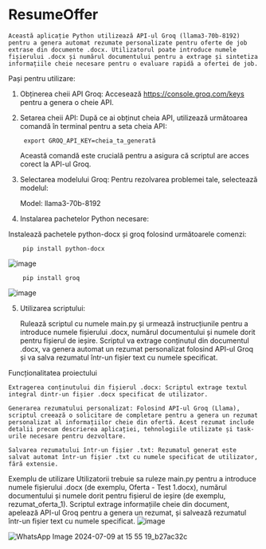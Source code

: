 # ResumeOffer

    Această aplicație Python utilizează API-ul Groq (llama3-70b-8192) pentru a genera automat rezumate personalizate pentru oferte de job extrase din documente .docx. Utilizatorul poate introduce numele fișierului .docx și numărul documentului pentru a extrage și sintetiza informațiile cheie necesare pentru o evaluare rapidă a ofertei de job.

Pași pentru utilizare:
1. Obținerea cheii API Groq:
   Accesează https://console.groq.com/keys pentru a genera o cheie API.
2. Setarea cheii API:
   După ce ai obținut cheia API, utilizează următoarea comandă în terminal pentru a seta cheia API:

        export GROQ_API_KEY=cheia_ta_generată

    Această comandă este crucială pentru a asigura că scriptul are acces corect la API-ul Groq.
   
3. Selectarea modelului Groq:
    Pentru rezolvarea problemei tale, selectează modelul:
   
    Model: llama3-70b-8192
   
4. Instalarea pachetelor Python necesare:
   
Instalează pachetele python-docx și groq folosind următoarele comenzi:

        pip install python-docx
  ![image](https://github.com/Cosmin0105/ResumeOffer/assets/120392090/8b978f92-7ef8-4a20-9f23-60ce9e16fc86)
  
        pip install groq
  ![image](https://github.com/Cosmin0105/ResumeOffer/assets/120392090/f3d75d25-7346-467e-9255-ed5b5b8d17ce)
      

5. Utilizarea scriptului:

    Rulează scriptul cu numele main.py și urmează instrucțiunile pentru a introduce numele fișierului .docx, numărul documentului și numele dorit pentru fișierul de ieșire.
    Scriptul va extrage conținutul din documentul .docx, va genera automat un rezumat personalizat folosind API-ul Groq și va salva rezumatul într-un fișier text cu numele specificat.

Funcționalitatea proiectului

    Extragerea conținutului din fișierul .docx: Scriptul extrage textul integral dintr-un fișier .docx specificat de utilizator.

    Generarea rezumatului personalizat: Folosind API-ul Groq (Llama), scriptul creează o solicitare de completare pentru a genera un rezumat personalizat al informațiilor cheie din ofertă. Acest rezumat include detalii precum descrierea aplicației, tehnologiile utilizate și task-urile necesare pentru dezvoltare.

    Salvarea rezumatului într-un fișier .txt: Rezumatul generat este salvat automat într-un fișier .txt cu numele specificat de utilizator, fără extensie.


Exemplu de utilizare
    Utilizatorii trebuie sa ruleze main.py pentru  a introduce numele fișierului .docx (de exemplu, Oferta - Test 1.docx), numărul documentului și numele dorit pentru fișierul de ieșire (de exemplu, rezumat_oferta_1). Scriptul extrage informațiile cheie din document, apelează API-ul Groq pentru a genera un rezumat, și salvează rezumatul într-un fișier text cu numele specificat.
    ![image](https://github.com/Cosmin0105/ResumeOffer/assets/120392090/9815dd30-737a-42d3-8fac-79c450f76ef9)



![WhatsApp Image 2024-07-09 at 15 55 19_b27ac32c](https://github.com/Cosmin0105/ResumeOffer/assets/120392090/e219a57c-c908-49aa-b390-39fd38fe6e3a)



